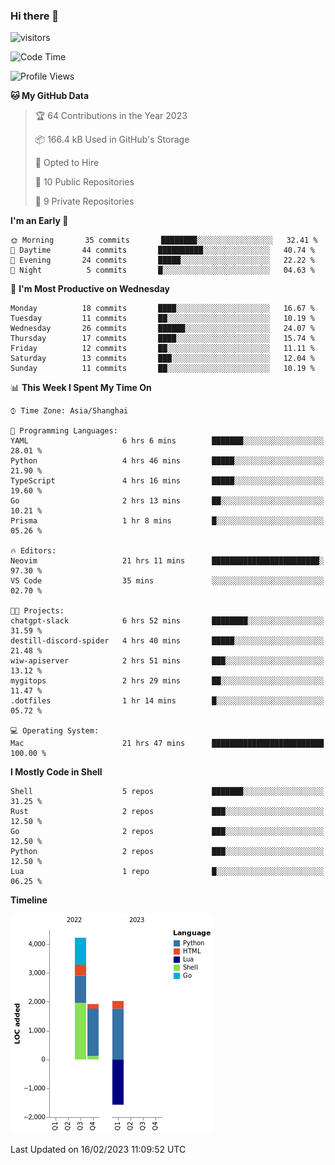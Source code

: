 ### Hi there 👋
![visitors](https://visitor-badge.glitch.me/badge?page_id=d0zingcat)
<!--
**d0zingcat/d0zingcat** is a ✨ _special_ ✨ repository because its `README.md` (this file) appears on your GitHub profile.

Here are some ideas to get you started:

- 🔭 I’m currently working on ...
- 🌱 I’m currently learning ...
- 👯 I’m looking to collaborate on ...
- 🤔 I’m looking for help with ...
- 💬 Ask me about ...
- 📫 How to reach me: ...
- 😄 Pronouns: ...
- ⚡ Fun fact: ...
-->
<!--START_SECTION:waka-->
![Code Time](http://img.shields.io/badge/Code%20Time-2%2C313%20hrs%2033%20mins-blue)

![Profile Views](http://img.shields.io/badge/Profile%20Views-0-blue)

**🐱 My GitHub Data** 

> 🏆 64 Contributions in the Year 2023
 > 
> 📦 166.4 kB Used in GitHub's Storage 
 > 
> 💼 Opted to Hire
 > 
> 📜 10 Public Repositories 
 > 
> 🔑 9 Private Repositories  
 > 
**I'm an Early 🐤** 

```text
🌞 Morning       35 commits       ████████░░░░░░░░░░░░░░░░░   32.41 % 
🌆 Daytime       44 commits       ██████████░░░░░░░░░░░░░░░   40.74 % 
🌃 Evening       24 commits       █████░░░░░░░░░░░░░░░░░░░░   22.22 % 
🌙 Night          5 commits       █░░░░░░░░░░░░░░░░░░░░░░░░   04.63 % 

```
📅 **I'm Most Productive on Wednesday** 

```text
Monday          18 commits       ████░░░░░░░░░░░░░░░░░░░░░   16.67 % 
Tuesday         11 commits       ██░░░░░░░░░░░░░░░░░░░░░░░   10.19 % 
Wednesday       26 commits       ██████░░░░░░░░░░░░░░░░░░░   24.07 % 
Thursday        17 commits       ████░░░░░░░░░░░░░░░░░░░░░   15.74 % 
Friday          12 commits       ██░░░░░░░░░░░░░░░░░░░░░░░   11.11 % 
Saturday        13 commits       ███░░░░░░░░░░░░░░░░░░░░░░   12.04 % 
Sunday          11 commits       ██░░░░░░░░░░░░░░░░░░░░░░░   10.19 % 

```


📊 **This Week I Spent My Time On** 

```text
⌚︎ Time Zone: Asia/Shanghai

💬 Programming Languages: 
YAML                     6 hrs 6 mins        ███████░░░░░░░░░░░░░░░░░░   28.01 % 
Python                   4 hrs 46 mins       █████░░░░░░░░░░░░░░░░░░░░   21.90 % 
TypeScript               4 hrs 16 mins       █████░░░░░░░░░░░░░░░░░░░░   19.60 % 
Go                       2 hrs 13 mins       ██░░░░░░░░░░░░░░░░░░░░░░░   10.21 % 
Prisma                   1 hr 8 mins         █░░░░░░░░░░░░░░░░░░░░░░░░   05.26 % 

🔥 Editors: 
Neovim                   21 hrs 11 mins      ████████████████████████░   97.30 % 
VS Code                  35 mins             ░░░░░░░░░░░░░░░░░░░░░░░░░   02.70 % 

🐱‍💻 Projects: 
chatgpt-slack            6 hrs 52 mins       ████████░░░░░░░░░░░░░░░░░   31.59 % 
destill-discord-spider   4 hrs 40 mins       █████░░░░░░░░░░░░░░░░░░░░   21.48 % 
wiw-apiserver            2 hrs 51 mins       ███░░░░░░░░░░░░░░░░░░░░░░   13.12 % 
mygitops                 2 hrs 29 mins       ██░░░░░░░░░░░░░░░░░░░░░░░   11.47 % 
.dotfiles                1 hr 14 mins        █░░░░░░░░░░░░░░░░░░░░░░░░   05.72 % 

💻 Operating System: 
Mac                      21 hrs 47 mins      █████████████████████████   100.00 % 

```

**I Mostly Code in Shell** 

```text
Shell                    5 repos             ███████░░░░░░░░░░░░░░░░░░   31.25 % 
Rust                     2 repos             ███░░░░░░░░░░░░░░░░░░░░░░   12.50 % 
Go                       2 repos             ███░░░░░░░░░░░░░░░░░░░░░░   12.50 % 
Python                   2 repos             ███░░░░░░░░░░░░░░░░░░░░░░   12.50 % 
Lua                      1 repo              █░░░░░░░░░░░░░░░░░░░░░░░░   06.25 % 

```


**Timeline**

![Chart not found](https://raw.githubusercontent.com/d0zingcat/d0zingcat/main/charts/bar_graph.png) 


 Last Updated on 16/02/2023 11:09:52 UTC
<!--END_SECTION:waka-->


